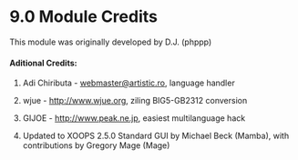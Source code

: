 9.0 Module Credits
================================
This module was originally developed by D.J. (phppp)

#### Aditional Credits:

1. Adi Chiributa - webmaster@artistic.ro, language handler

2. wjue - http://www.wjue.org, ziling BIG5-GB2312 conversion

3. GIJOE - http://www.peak.ne.jp, easiest multilanguage hack

4. Updated to XOOPS 2.5.0 Standard GUI by Michael Beck (Mamba), with contributions by Gregory Mage (Mage)

